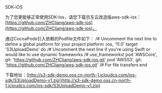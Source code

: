 SDK-iOS

为了您更能够正常使用SDK-Ios，请您下载京东云改造版aws-sdk-ios：[https://github.com/ZHCliang/aws-sdk-ios](https://github.com/ZHCliang/aws-sdk-ios)，

通过CocoaPods引入依赖的Podfile文件如下：
/# Uncomment the next line to define a global platform for your project platform :ios, '11.0' target 'S3UploadDemo' do /# Uncomment the next line if you're using Swift or would like to use dynamic frameworks /# use_frameworks! pod 'AWSCore', git: 'https://github.com/ZHCliang/aws-sdk-ios.git' pod 'AWSS3', git: 'https://github.com/ZHCliang/aws-sdk-ios.git' /# For file transfers end

下载地址：[http://s3-sdk-demo.oss.cn-north-1.jcloudcs.com/ios-sdk/S3UploadDemo-v1.zip](http://s3-sdk-demo.oss.cn-north-1.jcloudcs.com/ios-sdk/S3UploadDemo-v1.zip)